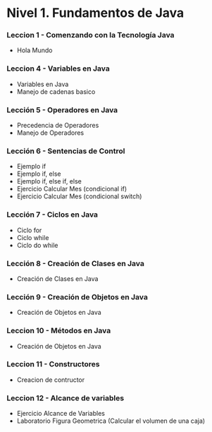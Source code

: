# Nivel 1. Fundamentos de Java 

### Leccion 1 - Comenzando con la Tecnología Java

+ Hola Mundo

### Leccion 4 - Variables en Java

+ Variables en Java
+ Manejo de cadenas basico 

### Lección 5 - Operadores en Java
   
   + Precedencia de Operadores
   + Manejo de Operadores

### Lección 6 - Sentencias de Control
    
   + Ejemplo if
   + Ejemplo if, else
   + Ejemplo if, else if, else
   + Ejercicio Calcular Mes (condicional if)
   + Ejercicio Calcular Mes (condicional switch)

### Lección 7 - Ciclos en Java
    
   + Ciclo for
   + Ciclo while
   + Ciclo do while
    
### Lección 8 - Creación de Clases en Java

  + Creación de Clases en Java
  
### Lección 9 - Creación de Objetos en Java

  + Creación de Objetos en Java
  
### Leccion 10 - Métodos en Java

  + Creación de Objetos en Java
  
### Leccion 11 - Constructores

  + Creacion de contructor

### Leccion 12 - Alcance de variables

  + Ejercicio Alcance de Variables
  + Laboratorio Figura Geometrica (Calcular el volumen de una caja)
  
